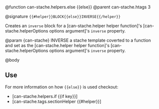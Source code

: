 @function can-stache.helpers.else {{else}}
@parent can-stache.htags 3

@signature `{{#helper}}BLOCK{{else}}INVERSE{{/helper}}`

Creates an `inverse` block for a [can-stache.helper helper function]'s
[can-stache.helperOptions options argument]'s `inverse` property.

@param {can-stache} INVERSE a stache template coverted to a
function and set as the [can-stache.helper helper function]'s
[can-stache.helperOptions options argument]'s `inverse` property.

@body

## Use

For more information on how `{{else}}` is used checkout:

 - [can-stache.helpers.if {{if key}}]
 - [can-stache.tags.sectionHelper {{#helper}}]

